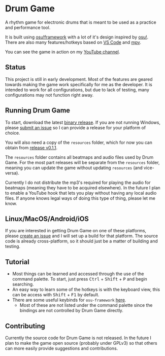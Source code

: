 # Drum Game
A rhythm game for electronic drums that is meant to be used as a practice and performance tool.

It is built using [osu!framework](https://github.com/ppy/osu-framework) with a lot of it's design inspired by [osu!](https://github.com/ppy/osu). There are also many features/hotkeys based on [VS Code](https://github.com/microsoft/vscode) and [mpv](https://github.com/mpv-player/mpv).

You can see the game in action on my [YouTube channel](https://www.youtube.com/playlist?list=PLBsK4hG6ZcIgSahbTFiFBoQb39ITodnFM).

## Status
This project is still in early development. Most of the features are geared towards making the game work specifically for me as the developer. It is intended to work for all configurations, but due to lack of testing, many configurations may not function right away.

## Running Drum Game
To start, download the latest [binary release](https://github.com/Jumprocks1/drum-game/releases). If you are not running Windows, please [submit an issue](https://github.com/Jumprocks1/drum-game/issues/new) so I can provide a release for your platform of choice.

You will also need a copy of the `resources` folder, which for now you can obtain from [release v0.1.1](https://github.com/Jumprocks1/drum-game/releases).

The `resources` folder contains all beatmaps and audio files used by Drum Game. For the most part releases will be separate from the `resources` folder, meaning you can update the game without updating `resources` (and vice-versa).

Currently I do not distribute the mp3's required for playing the audio for beatmaps (meaning they have to be acquired elsewhere). In the future I plan to enable a YouTube hook that lets you play without having any local audio files. If anyone knows legal ways of doing this type of thing, please let me know.

## Linux/MacOS/Android/iOS
If you are interested in getting Drum Game on one of these platforms, please [create an issue](https://github.com/Jumprocks1/drum-game/issues/new) and I will set up a build for that platform. The source code is already cross-platform, so it should just be a matter of building and testing.

## Tutorial
- Most things can be learned and accessed through the use of the command palette. To start, just press <kbd>Ctrl</kbd> + <kbd>Shift</kbd> + <kbd>P</kbd> and begin searching.
- An easy way to learn some of the hotkeys is with the keyboard view, this can be access with <kbd>Shift</kbd> + <kbd>F1</kbd> by default.
- There are some useful keybinds for `osu-framework` [here](https://github.com/ppy/osu-framework/wiki/Framework-Key-Bindings).
    - Most of these are not listed under the command palette since the bindings are not controlled by Drum Game directly.

## Contributing
Currently the source code for Drum Game is not released. In the future I plan to make the game open source (probably under GPLv3) so that others can more easily provide suggestions and contributions.